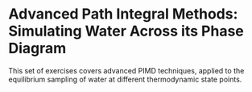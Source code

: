 Advanced Path Integral Methods: Simulating Water Across its Phase Diagram
=========================================================================

This set of exercises covers advanced PIMD techniques, applied to the 
equilibrium sampling of water at different thermodynamic state points.

